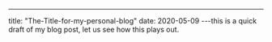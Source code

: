 ---
title: "The-Title-for-my-personal-blog"
date: 2020-05-09
---this is a quick draft of my blog post, let us see how this plays out.
